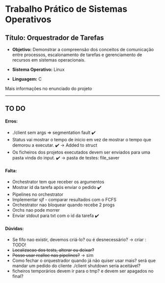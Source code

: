 # **Trabalho Prático de Sistemas Operativos** 

## **Título:** Orquestrador de Tarefas 

* **Objetivo:** Demonstrar a compreensão dos conceitos de comunicação entre processos, escalonamento de tarefas e gerenciamento de recursos em sistemas operacionais.

* **Sistema Operativo:** Linux 
* **Linguagem:** C



Mais informações no enunciado do projeto

--------------------------------------------------------------------------------------------------------------------------------------------


## **TO DO**

#### Erros:

* ./client sem args => segmentation fault ✔️
* Status vai mostrar o tempo de inicio em vez de mostrar o tempo que demorou a executar.  ✔️ -> Added to struct
* Os ficheiros dos projetos executados devem ser enviados para uma pasta vinda do input. ✔️ -> pasta de testes: file_saver


#### Falta:

* Orchestrator tem que receber os argumentos
* Mostrar id da tarefa após enviar o pedido ✔️
* Pipelines no orchestrator
* Implementar sjf - comparar resultados com o FCFS
* Orchestrator nao bloquear quando recebe 2 progs
* Orchs nao pode morrer
* Enviar stdout para txt com o id da tarefa ✔️


#### Dúvidas:
* Se fifo nao existir, devemos criá-lo? ou é desnecessário? -> criar : TODO!
* <s>Localizacao dos tests, alterar ou deixar?</s>
* <s>Posso usar realloc nas pipelines?</s> -> sim
* Como fechar o orquestrador quando já não quiser usar mais? será que mandar um pedido do cliente ./client shutdown seria aceitável?
* ficheiros temporários devem ir para o tmp? e devem ser apagados no final?